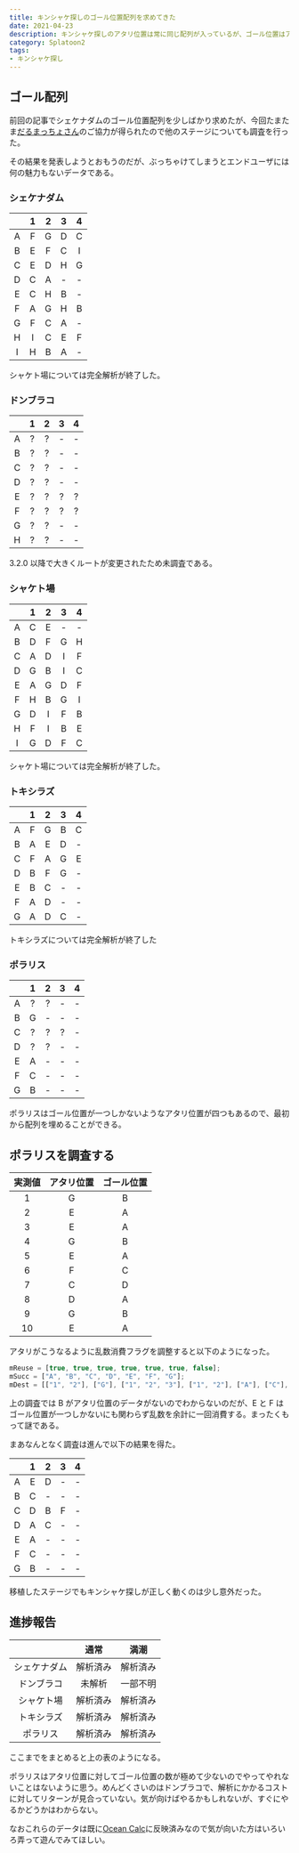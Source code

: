 ```yaml
---
title: キンシャケ探しのゴール位置配列を求めてきた
date: 2021-04-23
description: キンシャケ探しのアタリ位置は常に同じ配列が入っているが、ゴール位置はアタリ位置によって配列が変わってくる
category: Splatoon2
tags:
- キンシャケ探し
---
```


## ゴール配列

前回の記事でシェケナダムのゴール位置配列を少しばかり求めたが、今回たまたま[だるまっちょさん](https://twitter.com/zeinikkudaruma)のご協力が得られたので他のステージについても調査を行った。

その結果を発表しようとおもうのだが、ぶっちゃけてしまうとエンドユーザには何の魅力もないデータである。

### シェケナダム

|     |  1  |  2  |  3  |  4  |
| :-: | :-: | :-: | :-: | :-: |
|  A  |  F  |  G  |  D  |  C  |
|  B  |  E  |  F  |  C  |  I  |
|  C  |  E  |  D  |  H  |  G  |
|  D  |  C  |  A  |  -  |  -  |
|  E  |  C  |  H  |  B  |  -  |
|  F  |  A  |  G  |  H  |  B  |
|  G  |  F  |  C  |  A  |  -  |
|  H  |  I  |  C  |  E  |  F  |
|  I  |  H  |  B  |  A  |  -  |

シャケト場については完全解析が終了した。

### ドンブラコ

|     |  1  |  2  |  3  |  4  |
| :-: | :-: | :-: | :-: | :-: |
|  A  |  ?  |  ?  |  -  |  -  |
|  B  |  ?  |  ?  |  -  |  -  |
|  C  |  ?  |  ?  |  -  |  -  |
|  D  |  ?  |  ?  |  -  |  -  |
|  E  |  ?  |  ?  |  ?  |  ?  |
|  F  |  ?  |  ?  |  ?  |  ?  |
|  G  |  ?  |  ?  |  -  |  -  |
|  H  |  ?  |  ?  |  -  |  -  |

3.2.0 以降で大きくルートが変更されたため未調査である。

### シャケト場

|     |  1  |  2  |  3  |  4  |
| :-: | :-: | :-: | :-: | :-: |
|  A  |  C  |  E  |  -  |  -  |
|  B  |  D  |  F  |  G  |  H  |
|  C  |  A  |  D  |  I  |  F  |
|  D  |  G  |  B  |  I  |  C  |
|  E  |  A  |  G  |  D  |  F  |
|  F  |  H  |  B  |  G  |  I  |
|  G  |  D  |  I  |  F  |  B  |
|  H  |  F  |  I  |  B  |  E  |
|  I  |  G  |  D  |  F  |  C  |

シャケト場については完全解析が終了した。

### トキシラズ

|     |  1  |  2  |  3  |  4  |
| :-: | :-: | :-: | :-: | :-: |
|  A  |  F  |  G  |  B  |  C  |
|  B  |  A  |  E  |  D  |  -  |
|  C  |  F  |  A  |  G  |  E  |
|  D  |  B  |  F  |  G  |  -  |
|  E  |  B  |  C  |  -  |  -  |
|  F  |  A  |  D  |  -  |  -  |
|  G  |  A  |  D  |  C  |  -  |

トキシラズについては完全解析が終了した

### ポラリス

|     |  1  |  2  |  3  |  4  |
| :-: | :-: | :-: | :-: | :-: |
|  A  |  ?  |  ?  |  -  |  -  |
|  B  |  G  |  -  |  -  |  -  |
|  C  |  ?  |  ?  |  ?  |  -  |
|  D  |  ?  |  ?  |  -  |  -  |
|  E  |  A  |  -  |  -  |  -  |
|  F  |  C  |  -  |  -  |  -  |
|  G  |  B  |  -  |  -  |  -  |

ポラリスはゴール位置が一つしかないようなアタリ位置が四つもあるので、最初から配列を埋めることができる。

## ポラリスを調査する

| 実測値 | アタリ位置 | ゴール位置 |
| :----: | :--------: | :--------: |
|   1    |     G      |     B      |
|   2    |     E      |     A      |
|   3    |     E      |     A      |
|   4    |     G      |     B      |
|   5    |     E      |     A      |
|   6    |     F      |     C      |
|   7    |     C      |     D      |
|   8    |     D      |     A      |
|   9    |     G      |     B      |
|   10   |     E      |     A      |

アタリがこうなるように乱数消費フラグを調整すると以下のようになった。

```javascript
mReuse = [true, true, true, true, true, true, false];
mSucc = ["A", "B", "C", "D", "E", "F", "G"];
mDest = [["1", "2"], ["G"], ["1", "2", "3"], ["1", "2"], ["A"], ["C"], ["B"]];
```

上の調査では B がアタリ位置のデータがないのでわからないのだが、E と F はゴール位置が一つしかないにも関わらず乱数を余計に一回消費する。まったくもって謎である。

まあなんとなく調査は進んで以下の結果を得た。

|     |  1  |  2  |  3  |  4  |
| :-: | :-: | :-: | :-: | :-: |
|  A  |  E  |  D  |  -  |  -  |
|  B  |  C  |  -  |  -  |  -  |
|  C  |  D  |  B  |  F  |  -  |
|  D  |  A  |  C  |  -  |  -  |
|  E  |  A  |  -  |  -  |  -  |
|  F  |  C  |  -  |  -  |  -  |
|  G  |  B  |  -  |  -  |  -  |

移植したステージでもキンシャケ探しが正しく動くのは少し意外だった。

## 進捗報告

|              |   通常   |   満潮   |
| :----------: | :------: | :------: |
| シェケナダム | 解析済み | 解析済み |
|  ドンブラコ  |  未解析  | 一部不明 |
|  シャケト場  | 解析済み | 解析済み |
|  トキシラズ  | 解析済み | 解析済み |
|   ポラリス   | 解析済み | 解析済み |

ここまでをまとめると上の表のようになる。

ポラリスはアタリ位置に対してゴール位置の数が極めて少ないのでやってやれないことはないように思う。めんどくさいのはドンブラコで、解析にかかるコストに対してリターンが見合っていない。気が向けばやるかもしれないが、すぐにやるかどうかはわからない。

なおこれらのデータは既に[Ocean Calc](https://salmonrun-records.netlify.app/ocean/)に反映済みなので気が向いた方はいろいろ弄って遊んでみてほしい。
